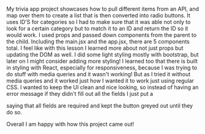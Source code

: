 My trivia app project showcases how to pull different items from an API, and map over them to create a list that is then converted into radio buttons. It uses ID'S for categories so I had to make sure that it was able not only to look for a certain category but to match it to an ID and return the ID so it would work. I used props and passed down components from the parent to the child. Including the main.jsx and the app.jsx, there are 5 components total. I feel like with this lesson I learned more about not just props but updating the DOM as well. I did some light styling mostly with bootstrap, but later on I might consider adding more styling! I learned too that there is built in styling with React, especially for responsiveness, because I was trying to do stuff with media queries and it wasn't working! But as I tried it without media queries and it worked just how I wanted it to work just using regular CSS. I wanted to keep the UI clean and nice looking, so instead of having an error message if they didn't fill out all the fields I just put a <p> saying that all fields are required and kept the button greyed out until they do so.

Overall I am happy with how this project came out!
